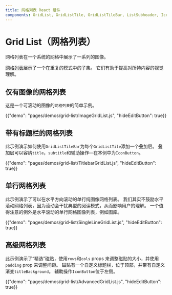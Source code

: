 ```yaml
---
title: 网格列表 React 组件
components: GridList, GridListTile, GridListTileBar, ListSubheader, IconButton
---
```


# Grid List（网格列表）

<p class="description">网格列表在一个系统的网格中展示了一系列的图像。</p>

[网格列表](https://material.io/design/components/image-lists.html)展示了一个在重复的模式中的子集。 它们有助于提高对所持内容的视觉理解。

## 仅有图像的网格列表

这是一个可滚动的图像的`网格列表`的简单示例。

{{"demo": "pages/demos/grid-list/ImageGridList.js", "hideEditButton": true}}

## 带有标题栏的网格列表

此示例演示如何使用`GridListTileBar`为每个`GridListTile`添加一个叠加层。 叠加层可以容纳`title`，`subtitle`和辅助操作—在本例中为`IconButton`。

{{"demo": "pages/demos/grid-list/TitlebarGridList.js", "hideEditButton": true}}

## 单行网格列表

此示例演示了可以在水平方向滚动的单行纯图像网格列表。 我们其实不鼓励水平滚动网格列表，因为滚动会干扰典型的阅读模式，从而影响用户的理解。 一个值得注意的例外是水平滚动的单行网格图像列表，例如图库。

{{"demo": "pages/demos/grid-list/SingleLineGridList.js", "hideEditButton": true}}

## 高级网格列表

此示例演示了“精选”磁贴，使用` rows `和` cols ` props 来调整磁贴的大小，并使用` padding ` prop 来调整间距。 磁贴有一个自定义标题栏，位于顶部，并带有自定义渐变` titleBackground `。 辅助操作` IconButton `位于左侧。

{{"demo": "pages/demos/grid-list/AdvancedGridList.js", "hideEditButton": true}}